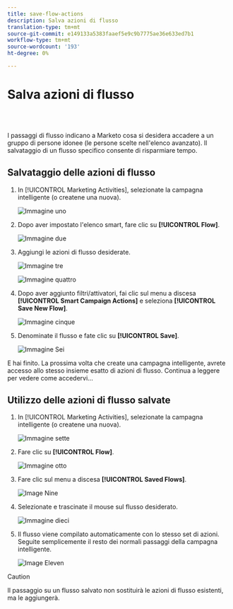 ```yaml
---
title: save-flow-actions
description: Salva azioni di flusso
translation-type: tm+mt
source-git-commit: e149133a5383faaef5e9c9b7775ae36e633ed7b1
workflow-type: tm+mt
source-wordcount: '193'
ht-degree: 0%

---
```



# Salva azioni di flusso

<br> 

I passaggi di flusso indicano a Marketo cosa si desidera accadere a un gruppo di persone idonee (le persone scelte nell&#39;elenco avanzato). Il salvataggio di un flusso specifico consente di risparmiare tempo.

## Salvataggio delle azioni di flusso

1. In [!UICONTROL Marketing Activities], selezionate la campagna intelligente (o createne una nuova).

   ![Immagine uno](/help/sky/assets/smart-lists-and-static-lists/save-flow-actions/save-flow-actions-1.png)

1. Dopo aver impostato l&#39;elenco smart, fare clic su **[!UICONTROL Flow]**.

   ![Immagine due](/help/sky/assets/smart-lists-and-static-lists/save-flow-actions/save-flow-actions-2.png)

1. Aggiungi le azioni di flusso desiderate.

   ![Immagine tre](/help/sky/assets/smart-lists-and-static-lists/save-flow-actions/save-flow-actions-3.png)

   ![Immagine quattro](/help/sky/assets/smart-lists-and-static-lists/save-flow-actions/save-flow-actions-4.png)

1. Dopo aver aggiunto filtri/attivatori, fai clic sul menu a discesa **[!UICONTROL Smart Campaign Actions]** e seleziona **[!UICONTROL Save New Flow]**.

   ![Immagine cinque](/help/sky/assets/smart-lists-and-static-lists/save-flow-actions/save-flow-actions-5.png)

1. Denominate il flusso e fate clic su **[!UICONTROL Save]**.

   ![Immagine Sei](/help/sky/assets/smart-lists-and-static-lists/save-flow-actions/save-flow-actions-6.png)

E hai finito. La prossima volta che create una campagna intelligente, avrete accesso allo stesso insieme esatto di azioni di flusso. Continua a leggere per vedere come accedervi...

## Utilizzo delle azioni di flusso salvate

1. In [!UICONTROL Marketing Activities], selezionate la campagna intelligente (o createne una nuova).

   ![Immagine sette](/help/sky/assets/smart-lists-and-static-lists/save-flow-actions/save-flow-actions-7.png)

1. Fare clic su **[!UICONTROL Flow]**.

   ![Immagine otto](/help/sky/assets/smart-lists-and-static-lists/save-flow-actions/save-flow-actions-8.png)

1. Fare clic sul menu a discesa **[!UICONTROL Saved Flows]**.

   ![Image Nine](/help/sky/assets/smart-lists-and-static-lists/save-flow-actions/save-flow-actions-9.png)

1. Selezionate e trascinate il mouse sul flusso desiderato.

   ![Immagine dieci](/help/sky/assets/smart-lists-and-static-lists/save-flow-actions/save-flow-actions-10.png)

1. Il flusso viene compilato automaticamente con lo stesso set di azioni. Seguite semplicemente il resto dei normali passaggi della campagna intelligente.

   ![Image Eleven](/help/sky/assets/smart-lists-and-static-lists/save-flow-actions/save-flow-actions-11.png)

>[!CAUTION]
>
>Il passaggio su un flusso salvato non sostituirà le azioni di flusso esistenti, ma le aggiungerà.

